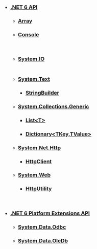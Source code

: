 
- ### [.NET 6 API](https://docs.microsoft.com/ja-jp/dotnet/api/?view=net-6.0)
  - ### [Array](https://learn.microsoft.com/ja-jp/dotnet/api/system.array?view=net-6.0)
  - ### [Console](https://learn.microsoft.com/ja-jp/dotnet/api/system.console?view=net-6.0)
  <br>
  
  - ### [System.IO](https://docs.microsoft.com/ja-jp/dotnet/api/system.io?view=net-6.0)<br><br>
  - ### [System.Text](https://docs.microsoft.com/ja-jp/dotnet/api/system.text?view=net-6.0)
    - ### [StringBuilder](https://learn.microsoft.com/ja-jp/dotnet/api/system.text.stringbuilder?view=net-6.0)
  - ### [System.Collections.Generic](https://learn.microsoft.com/ja-jp/dotnet/api/system.collections.generic?view=net-6.0)
    - ### [List&lt;T&gt;](https://learn.microsoft.com/ja-jp/dotnet/api/system.collections.generic.list-1?view=net-6.0)
    - ### [Dictionary&lt;TKey,TValue&gt;](https://learn.microsoft.com/ja-jp/dotnet/api/system.collections.generic.dictionary-2?view=net-6.0)
  - ### [System.Net.Http](https://learn.microsoft.com/ja-jp/dotnet/api/system.net.http?view=net-6.0)
    - ### [HttpClient](https://learn.microsoft.com/ja-jp/dotnet/api/system.net.http.httpclient?view=net-6.0)
  - ### [System.Web](https://learn.microsoft.com/ja-jp/dotnet/api/system.web?view=net-6.0)
    - ### [HttpUtility](https://learn.microsoft.com/ja-jp/dotnet/api/system.web.httputility?view=net-6.0)

<br>

- ### [.NET 6 Platform Extensions API](https://docs.microsoft.com/ja-jp/dotnet/api/?view=dotnet-plat-ext-6.0)
  - ### [System.Data.Odbc](https://docs.microsoft.com/ja-jp/dotnet/api/system.data.odbc?view=dotnet-plat-ext-6.0)
  - ### [System.Data.OleDb](https://docs.microsoft.com/ja-jp/dotnet/api/system.data.oledb?view=dotnet-plat-ext-6.0)
